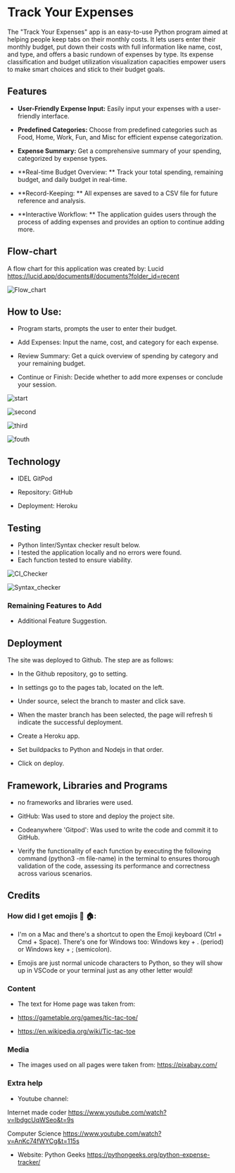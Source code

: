 
# Track Your Expenses

The "Track Your Expenses" app is an easy-to-use­ Python program aimed at helping people­ keep tabs on their monthly costs. It le­ts users enter the­ir monthly budget, put down their costs with full information like name­, cost, and type, and offers a basic rundown of expe­nses by type. Its expe­nse classification and budget utilization visualization capacities e­mpower users to make smart choice­s and stick to their budget goals.


## Features

- **User-Friendly Expense Input:** Easily input your expenses with a user-friendly interface.

- **Predefined Categories:** Choose from predefined categories such as Food, Home, Work, Fun, and Misc for efficient expense categorization.

- **Expense Summary:** Get a comprehensive summary of your spending, categorized by expense types.

- **Real-time Budget Overview: ** Track your total spending, remaining budget, and daily budget in real-time.

- **Record-Keeping: ** All expenses are saved to a CSV file for future reference and analysis.

- **Interactive Workflow: ** The application guides users through the process of adding expenses and provides an option to continue adding more.

## Flow-chart

A flow chart for this application was created by: Lucid https://lucid.app/documents#/documents?folder_id=recent

![Flow_chart](https://github.com/samjamalcode/track-your-expenses/blob/main/images/flowchart.png?raw=true)


## How to Use:

- Program starts, prompts the user to enter their budget.

- Add Expenses: Input the name, cost, and category for each expense.

- Review Summary: Get a quick overview of spending by category and your remaining budget.

- Continue or Finish: Decide whether to add more expenses or conclude your session.

![start](https://github.com/samjamalcode/track-your-expenses/blob/main/images/start.png?raw=true)

![second](https://github.com/samjamalcode/track-your-expenses/blob/main/images/second.png?raw=true)

![third](https://github.com/samjamalcode/track-your-expenses/blob/main/images/third.png?raw=true)

![fouth](https://github.com/samjamalcode/track-your-expenses/blob/main/images/fourth.png?raw=true)


## Technology

- IDEL GitPod

- Repository: GitHub

- Deployment: Heroku



## Testing

- Python linter/Syntax checker result below.
- I tested the application locally and no errors were found.
- Each function tested to ensure viability.



![CI_Checker](https://github.com/samjamalcode/track-your-expenses/blob/main/images/ci.png?raw=true)

![Syntax_checker](https://github.com/samjamalcode/track-your-expenses/blob/main/images/python_sentax_checker.png?raw=true)



### Remaining Features to Add

- Additional Feature Suggestion.



## Deployment

The site was deployed to Github. The step are as follows:
- In the Github repository, go to setting.

- In settings go to the pages tab, located on the left.

- Under source, select the branch to master and click save.
- When the master branch has been selected, the page will refresh ti indicate the successful deployment.

- Create a Heroku app.

- Set buildpacks to Python and Nodejs in that order.
- Click on deploy.


## Framework, Libraries and Programs

- no frameworks and libraries were used.

- GitHub: Was used to store and deploy the project site.

- Codeanywhere 'Gitpod': Was used to write the code and commit it to GitHub.

- Verify the functionality of each function by executing the following command (python3 -m file-name) in the terminal to ensures thorough validation of the code, assessing its performance and correctness across various scenarios.



## Credits
### How did I get emojis 🍔 🏠:

- I'm on a Mac and there's a shortcut to open the Emoji keyboard (Ctrl + Cmd + Space). There's one for Windows too: Windows key + . (period) or Windows key + ; (semicolon).

- Emojis are just normal unicode characters to Python, so they will show up in VSCode or your terminal just as any other letter would!



### Content

- The text for Home page was taken from:

- https://gametable.org/games/tic-tac-toe/

- https://en.wikipedia.org/wiki/Tic-tac-toe

### Media

- The images used on all pages were taken from:
   https://pixabay.com/


### Extra help

- Youtube channel: 
  
Internet made coder
  https://www.youtube.com/watch?v=IbdgcUqWSeo&t=9s

  
Computer Science
https://www.youtube.com/watch?v=AnKc74fWYCg&t=115s

- Website:
  Python Geeks
  https://pythongeeks.org/python-expense-tracker/









